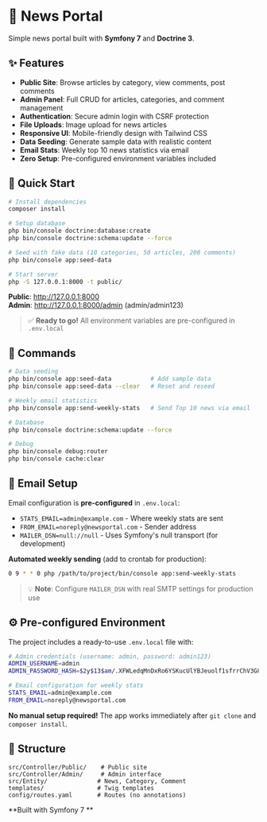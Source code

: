 # 📰 News Portal

Simple news portal built with **Symfony 7** and **Doctrine 3**.

## ✨ Features

- **Public Site**: Browse articles by category, view comments, post comments
- **Admin Panel**: Full CRUD for articles, categories, and comment management  
- **Authentication**: Secure admin login with CSRF protection
- **File Uploads**: Image upload for news articles
- **Responsive UI**: Mobile-friendly design with Tailwind CSS
- **Data Seeding**: Generate sample data with realistic content
- **Email Stats**: Weekly top 10 news statistics via email
- **Zero Setup**: Pre-configured environment variables included

## 🚀 Quick Start

```bash
# Install dependencies
composer install

# Setup database
php bin/console doctrine:database:create
php bin/console doctrine:schema:update --force

# Seed with fake data (10 categories, 50 articles, 200 comments)
php bin/console app:seed-data

# Start server
php -S 127.0.0.1:8000 -t public/
```

**Public**: http://127.0.0.1:8000  
**Admin**: http://127.0.0.1:8000/admin (admin/admin123)

> ✅ **Ready to go!** All environment variables are pre-configured in `.env.local`

## 🔧 Commands

```bash
# Data seeding
php bin/console app:seed-data           # Add sample data
php bin/console app:seed-data --clear   # Reset and reseed

# Weekly email statistics
php bin/console app:send-weekly-stats   # Send Top 10 news via email

# Database
php bin/console doctrine:schema:update --force

# Debug
php bin/console debug:router
php bin/console cache:clear
```

## 📧 Email Setup

Email configuration is **pre-configured** in `.env.local`:
- `STATS_EMAIL=admin@example.com` - Where weekly stats are sent
- `FROM_EMAIL=noreply@newsportal.com` - Sender address
- `MAILER_DSN=null://null` - Uses Symfony's null transport (for development)

**Automated weekly sending** (add to crontab for production):
```bash
0 9 * * 0 php /path/to/project/bin/console app:send-weekly-stats
```

> 💡 **Note**: Configure `MAILER_DSN` with real SMTP settings for production use

## ⚙️ Pre-configured Environment

The project includes a ready-to-use `.env.local` file with:

```bash
# Admin credentials (username: admin, password: admin123)
ADMIN_USERNAME=admin
ADMIN_PASSWORD_HASH=$2y$13$am/.XFWLedqMnDxRo6YSKucUlYBJeuolf1sfrrChV3G8M.MYBF/HG

# Email configuration for weekly stats
STATS_EMAIL=admin@example.com
FROM_EMAIL=noreply@newsportal.com
```

**No manual setup required!** The app works immediately after `git clone` and `composer install`.

## 📁 Structure

```
src/Controller/Public/    # Public site
src/Controller/Admin/     # Admin interface  
src/Entity/              # News, Category, Comment
templates/               # Twig templates
config/routes.yaml       # Routes (no annotations)
```

**Built with Symfony 7 ** 
